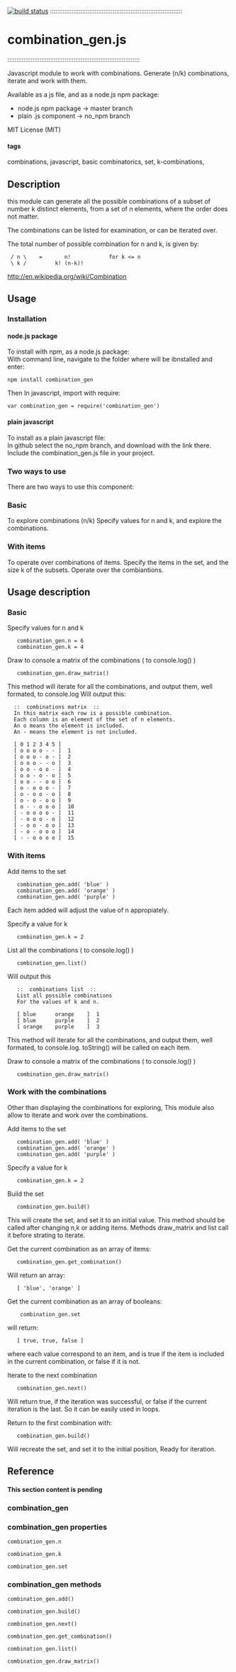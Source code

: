 [![build status](https://secure.travis-ci.org/nzonbi/combination_gen.png)](http://travis-ci.org/nzonbi/combination_gen)
::::::::::::::::::::::::::::::::::::::::::::::::::::::::::::::::::::::::::

# combination_gen.js
 
::::::::::::::::::::::::::::::::::::::::::::::::::::::::::::::::::::::::::

 Javascript module to work with combinations.
 Generate (n/k) combinations, iterate and work with them.
 
 Available as a js file, and as a node.js npm package:

* node.js npm package -> master branch
* plain .js component -> no_npm branch

 
 MIT License (MIT) 


#### tags

 combinations, javascript, basic combinatorics, set,
 k-combinations,


## Description

 this module can generate all the possible
 combinations of a subset of number k distinct
 elements, from a set of n elements, where the order
 does not matter.
 
 The combinations can be listed for examination, or can 
 be iterated over.

 The total number of possible combination for n and k, 
 is given by:

     / n \    =       n!            for k <= n
     \ k /         k! (n-k)! 


  http://en.wikipedia.org/wiki/Combination


 

 







## Usage

### Installation

#### node.js package

 To install with npm, as a node.js package:  
 With command line, navigate to the folder where will be ibnstalled and enter:
    
    npm install combination_gen
    
 Then In javascript, import with require:

    var combination_gen = require('combination_gen')
   
 
#### plain javascript
    
 To install as a plain javascript file:  
 In github select the no_npm branch, and download with the link there.
 Include the combination_gen.js file in your project.

### Two ways to use

 There are two ways to use this component:


### Basic

   To explore combinations (n/k)
   Specify values for n and k, and explore the combinations.


### With items

   To operate over combinations of items.
   Specify the items in the set, and the size k of the subsets.
   Operate over the combiantions.



 
## Usage description

### Basic


   Specify values for n and k

       combination_gen.n = 6
       combination_gen.k = 4

   Draw to console a matrix of the combinations ( to console.log() )

       combination_gen.draw_matrix()

   This method will iterate for all the combinations, and output
   them, well formated, to console.log
   Will output this:
   
      ::  combinations matrix  :: 
      In this matrix each row is a possible combination.
      Each column is an element of the set of n elements.
      An o means the element is included.
      An - means the element is not included.

      [ 0 1 2 3 4 5 ]
      [ o o o o - - ]  1
      [ o o o - o - ]  2
      [ o o o - - o ]  3
      [ o o - o o - ]  4
      [ o o - o - o ]  5
      [ o o - - o o ]  6
      [ o - o o o - ]  7
      [ o - o o - o ]  8
      [ o - o - o o ]  9
      [ o - - o o o ]  10
      [ - o o o o - ]  11
      [ - o o o - o ]  12
      [ - o o - o o ]  13
      [ - o - o o o ]  14
      [ - - o o o o ]  15   



 


### With items


   Add items to the set

       combination_gen.add( 'blue' )
       combination_gen.add( 'orange' )
       combination_gen.add( 'purple' )

   Each item added will adjust the value of n appropiately.


   Specify a value for k

       combination_gen.k = 2


   List all the combinations ( to console.log() )

       combination_gen.list()

   Will output this
   
       ::  combinations list  :: 
       List all possible combinations
       For the values of k and n.

       [ blue      orange    ]  1
       [ blue      purple    ]  2
       [ orange    purple    ]  3   


   This method will iterate for all the combinations, and output
   them, well formated, to console.log.
   toString() will be called on each item.
   

   Draw to console a matrix of the combinations ( to console.log() )

       combination_gen.draw_matrix()



 


### Work with the combinations


   Other than displaying the combinations for exploring,
   This module also allow to iterate and work over the 
   combinations.

   Add items to the set

       combination_gen.add( 'blue' )
       combination_gen.add( 'orange' )
       combination_gen.add( 'purple' )

   Specify a value for k

       combination_gen.k = 2

   Build the set

       combination_gen.build()

   This will create the set, and set it to an initial value.
   This method should be called after changing n,k or adding 
   items. 
   Methods draw_matrix and list call it before strating to 
   iterate.
   


   Get the current combination as an array of items:

       combination_gen.get_combination()

   Will return an array: 

       [ 'blue', 'orange' ]



   Get the current combination as an array of booleans:

        combination_gen.set

   will return:

       [ true, true, false ]

   where each value correspond to an item, and is true
   if the item is included in the current combination,
   or false if it is not.


   Iterate to the next combination

       combination_gen.next()

   Will return true, if the iteration was successful,
   or false if the current iteration is the last. So it can
   be easily used in loops.


   Return to the first combination with:

       combination_gen.build()

   Will recreate the set, and set it to the initial position,
   Ready for iteration.



## Reference

#### This section content is pending

### combination_gen

### combination_gen properties

    combination_gen.n

    combination_gen.k

    combination_gen.set
        
### combination_gen methods

    combination_gen.add()
    
    combination_gen.build()
    
    combination_gen.next()   
    
    combination_gen.get_combination()   
    
    combination_gen.list()  
    
    combination_gen.draw_matrix()   
    
    
    
    
